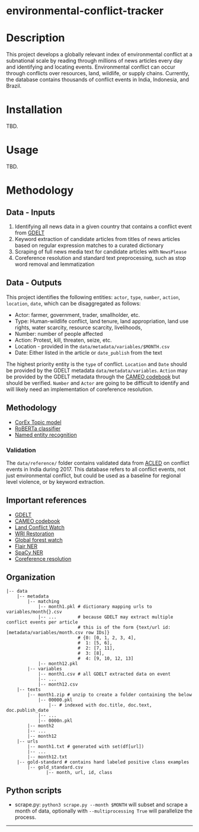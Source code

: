 environmental-conflict-tracker
==============================

# Description

This project develops a globally relevant index of environmental conflict at a subnational scale by reading through millions of news articles every day and identifying and locating events. Environmental conflict can occur through conflicts over resources, land, wildlife, or supply chains. Currently, the database contains thousands of conflict events in India, Indonesia, and Brazil.

# Installation

TBD.

# Usage

TBD.

# Methodology

## Data - Inputs

1.  Identifying all news data in a given country that contains a conflict event from [GDELT](https://www.gdeltproject.org/)
2.  Keyword extraction of candidate articles from titles of news articles based on regular expression matches to a curated dictionary
3.  Scraping of full news media text for candidate articles with `NewsPlease`
4.  Coreference resolution and standard text preprocessing, such as stop word removal and lemmatization

## Data - Outputs

This project identifies the following entities: `actor`, `type`, `number`, `action`, `location`, `date`, which can be disaggregated as follows:

*  Actor: farmer, government, trader, smallholder, etc.
*  Type: Human-wildlife conflict, land tenure, land appropriation, land use rights, water scarcity, resource scarcity, livelihoods, 
*  Number: number of people affected
*  Action: Protest, kill, threaten, seize, etc.
*  Location - provided in the `data/metadata/variables/$MONTH.csv`
*  Date: Either listed in the article or `date_publish` from the text

The highest priority entity is the `type` of conflict. `Location` and `Date` should be provided by the GDELT metadata `data/metadata/variables`. `Action` may be provided by the GDELT metadata through the [CAMEO codebook](http://data.gdeltproject.org/documentation/CAMEO.Manual.1.1b3.pdf) but should be verified. `Number` and `Actor` are going to be difficult to identify and will likely need an implementation of coreference resolution.

## Methodology

*  [CorEx Topic model](https://arxiv.org/abs/1611.10277)
*  [RoBERTa classifier](https://arxiv.org/abs/1907.11692)
*  [Named entity recognition](https://spacy.io/api/entityrecognizer)

### Validation

The `data/reference/` folder contains validated data from [ACLED](https://www.acleddata.com) on conflict events in India during 2017. This database refers to all conflict events, not just environmental conflict, but could be used as a baseline for regional level violence, or by keyword extraction.


## Important references
*  [GDELT](https://www.gdeltproject.org)
*  [CAMEO codebook](http://data.gdeltproject.org/documentation/CAMEO.Manual.1.1b3.pdf)
*  [Land Conflict Watch](https://www.landconflictwatch.org)
*  [WRI Restoration](https://www.wri.org/our-work/project/global-restoration-initiative)
*  [Global forest watch](https://www.globalforestwatch.org)
*  [Flair NER](https://github.com/zalandoresearch/flair)
*  [SpaCy NER](https://spacy.io/api/entityrecognizer/)
*  [Coreference resolution](https://medium.com/huggingface/state-of-the-art-neural-coreference-resolution-for-chatbots-3302365dcf30)

## Organization

    |-- data
        |-- metadata
            |-- matching
                |-- month1.pkl # dictionary mapping urls to variables/month{}.csv
                |-- ...        # because GDELT may extract multiple conflict events per article
                               # this is of the form {text/url id: [metadata/variables/month.csv row IDs]}
                               # {0: [0, 1, 2, 3, 4],
                               #  1: [5, 6],
                               #  2: [7, 11],
                               #  3: [8],
                               #  4: [9, 10, 12, 13]
                |-- month12.pkl
            |-- variables
                |-- month1.csv # all GDELT extracted data on event
                |-- ...
                |-- month12.csv
        |-- texts
            |-- month1.zip # unzip to create a folder containing the below
                |-- 00000.pkl
                    |-- # indexed with doc.title, doc.text, doc.publish_date
                |-- ...
                |-- 0000n.pkl
            |-- month2
            |-- ...
            |-- month12
        |-- urls
            |-- month1.txt # generated with set(df[url])
            |-- ...
            |-- month12.txt
        |-- gold-standard # contains hand labeled positive class examples
            |-- gold_standard.csv
                   |-- month, url, id, class

## Python scripts

*  scrape.py: `python3 scrape.py --month $MONTH` will subset and scrape a month of data, optionally with `--multiprocessing True` will parallelize the process.
--------
